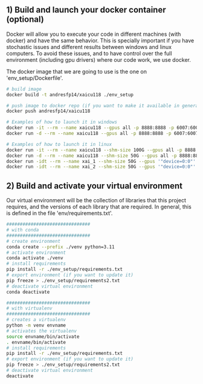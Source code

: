
## 1) Build and launch your docker container (optional)

Docker will allow you to execute your code in different machines (with docker) and have the same behavior. This is specially important if you have stochastic issues and different results between windows and linux computers. To avoid these issues, and to have control over the full environment (including gpu drivers) where our code work, we use docker.

The docker image that we are going to use is the one on 'env_setup/Dockerfile'.

```bash
# build image
docker build -t andresfp14/xaicu118 ./env_setup

# push image to docker repo (if you want to make it available in general)
docker push andresfp14/xaicu118

# Examples of how to launch it in windows
docker run -it --rm --name xaicu118 --gpus all -p 8888:8888 -p 6007:6007 -v %cd%:/home/example andresfp14/xaicu118
docker run -d --rm --name xaicu118 --gpus all -p 8888:8888 -p 6007:6007 -v %cd%:/home/example andresfp14/xaicu118 bash

# Examples of how to launch it in linux
docker run -it --rm --name xaicu118 --shm-size 100G --gpus all -p 8888:8888 -p 6007:6007 -v $(pwd):/home/example andresfp14/xaicu118 bash
docker run -d --rm --name xaicu118 --shm-size 50G --gpus all -p 8888:8888 -p 6007:6007 -v $(pwd):/home/example andresfp14/xaicu118 bash
docker run -idt --rm --name xai_1 --shm-size 50G --gpus '"device=0:0"' -v ~/data/datasets:/home/example/data/datasets -v $(pwd):/home/example andresfp14/xaicu118
docker run -idt --rm --name xai_2 --shm-size 50G --gpus '"device=0:0"' -v $(pwd):/home/example andresfp14/xaicu118

```

## 2) Build and activate your virtual environment

Our virtual environment will be the collection of libraries that this project requires, and the versions of each library that are required.
In general, this is defined in the file 'env/requirements.txt'.

```bash
###############################
# with conda
###############################
# create environment
conda create --prefix ./venv python=3.11
# activate environment
conda activate ./venv
# install requirements
pip install -r ./env_setup/requirements.txt
# export environment (if you want to update it)
pip freeze > ./env_setup/requirements2.txt
# deactivate virtual environment
conda deactivate

###############################
# with virtualenv
###############################
# creates a virtualenv
python -m venv envname
# activates the virtualenv
source envname/bin/activate
. envname/bin/activate
# install requirements
pip install -r ./env_setup/requirements.txt
# export environment (if you want to update it)
pip freeze > ./env_setup/requirements2.txt
# deactivate virtual environment
deactivate
```


